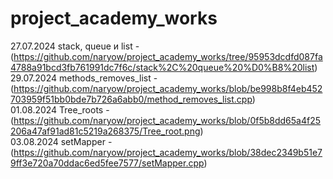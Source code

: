 # project_academy_works
27.07.2024 stack, queue и list  -  (https://github.com/naryow/project_academy_works/tree/95953dcdfd087fa4788a91bcd3fb761991dc7f6c/stack%2C%20queue%20%D0%B8%20list)<br>
29.07.2024 methods_removes_list - (https://github.com/naryow/project_academy_works/blob/be998b8f4eb452703959f51bb0bde7b726a6abb0/method_removes_list.cpp)<br>
01.08.2024 Tree_roots - (https://github.com/naryow/project_academy_works/blob/0f5b8dd65a4f25206a47af91ad81c5219a268375/Tree_root.png) <br>
03.08.2024 setMapper - (https://github.com/naryow/project_academy_works/blob/38dec2349b51e79ff3e720a70ddac6ed5fee7577/setMapper.cpp) <br>
